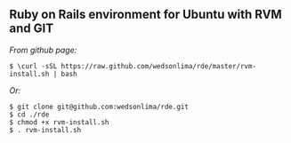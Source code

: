## Ruby on Rails environment for Ubuntu with RVM and GIT

*From github page:*
```
$ \curl -sSL https://raw.github.com/wedsonlima/rde/master/rvm-install.sh | bash
```

*Or:*

```
$ git clone git@github.com:wedsonlima/rde.git
$ cd ./rde
$ chmod +x rvm-install.sh
$ . rvm-install.sh
```
